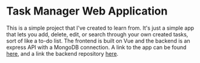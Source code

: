 # Task Manager Web Application

This is a simple project that I've created to learn from. It's just a simple app that lets you add, delete, edit, or search through your own created tasks, sort of like a to-do list.
The frontend is built on Vue and the backend is an express API with a MongoDB connection. A link to the app can be found [here](http://task-manager-project-frontend.s3-website.us-east-2.amazonaws.com/), and a link the backend repository [here](https://github.com/dredawkins11/task-manager-backend).
